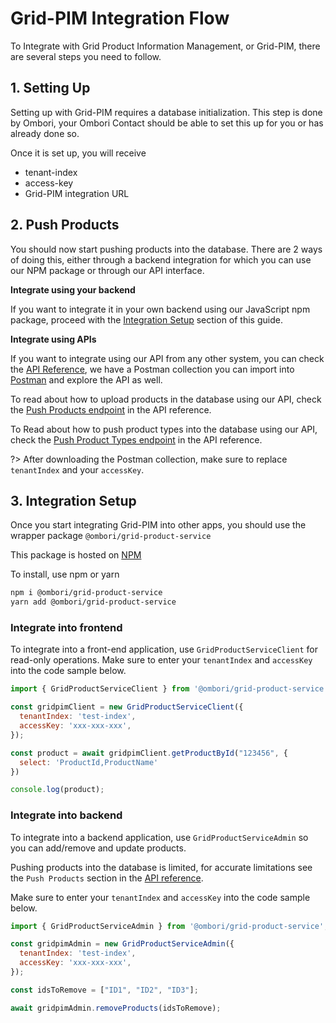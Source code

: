 # Grid-PIM Integration Flow
To Integrate with Grid Product Information Management, or Grid-PIM, there are several steps you need to follow.

## 1. Setting Up

Setting up with Grid-PIM requires a database initialization. This step is done by Ombori, your Ombori Contact should be able to set this up for you or has already done so.

Once it is set up, you will receive
- tenant-index
- access-key
- Grid-PIM integration URL

## 2. Push Products
You should now start pushing products into the database. There are 2 ways of doing this, either through a backend integration for which you can use our NPM package or through our API interface.

**Integrate using your backend**

If you want to integrate it in your own backend using our JavaScript npm package, proceed with the [Integration Setup](/grid-pim/integration-flow?id=integration-setup) section of this guide.

**Integrate using APIs**

If you want to integrate using our API from any other system, you can check the [API Reference](/grid-pim/api), we have a Postman collection you can import into [Postman](https://www.postman.com/) and explore the API as well.

To read about how to upload products in the database using our API, check the  [Push Products endpoint](/grid-pim/api?id=post-push-products) in the API reference.

To Read about how to push product types into the database using our API, check the [Push Product Types endpoint](/grid-pim/api?id=post-push-product-types) in the API reference.

?> After downloading the Postman collection, make sure to replace `tenantIndex` and your `accessKey`.

## 3. Integration Setup
Once you start integrating Grid-PIM into other apps, you should use the wrapper package `@ombori/grid-product-service`

This package is hosted on [NPM](https://www.npmjs.com/package/@ombori/grid-product-service)

To install, use npm or yarn

```bash
npm i @ombori/grid-product-service
yarn add @ombori/grid-product-service
```

### Integrate into frontend
To integrate into a front-end application, use `GridProductServiceClient` for read-only operations. Make sure to enter your `tenantIndex` and `accessKey` into the code sample below.

```javascript
import { GridProductServiceClient } from '@ombori/grid-product-service';

const gridpimClient = new GridProductServiceClient({
  tenantIndex: 'test-index',
  accessKey: 'xxx-xxx-xxx',
});

const product = await gridpimClient.getProductById("123456", {
  select: 'ProductId,ProductName'
})

console.log(product);
```

### Integrate into backend
To integrate into a backend application, use `GridProductServiceAdmin` so you can add/remove and update products.

Pushing products into the database is limited, for accurate limitations see the `Push Products` section in the [API reference](/grid-pim/api?id=post-push-products).

 Make sure to enter your `tenantIndex` and `accessKey` into the code sample below.

```javascript
import { GridProductServiceAdmin } from '@ombori/grid-product-service';

const gridpimAdmin = new GridProductServiceAdmin({
  tenantIndex: 'test-index',
  accessKey: 'xxx-xxx-xxx',
});

const idsToRemove = ["ID1", "ID2", "ID3"];

await gridpimAdmin.removeProducts(idsToRemove);
```
